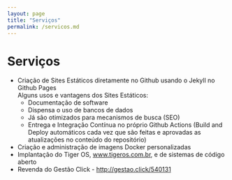 ```yaml
---
layout: page
title: "Serviços"
permalink: /servicos.md
---
```

# Serviços

- Criação de Sites Estáticos diretamente no Github usando o Jekyll no Github Pages
<br>Alguns usos e vantagens dos Sites Estáticos:
  - Documentação de software
  - Dispensa o uso de bancos de dados
  - Já são otimizados para mecanismos de busca (SEO)
  - Entrega e Integração Contínua no próprio Github Actions (Build and Deploy automáticos cada vez que são feitas e aprovadas as atualizações no conteúdo do repositório)
- Criação e administração de imagens Docker personalizadas
- Implantação do Tiger OS, www.tigeros.com.br, e de sistemas de código aberto
- Revenda do Gestão Click - http://gestao.click/540131


